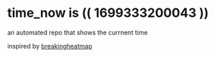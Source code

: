 # time_now is (( 1699333200043 ))

an automated repo that shows the currnent time

inspired by [breakingheatmap](https://github.com/breakingheatmap/breakingheatmap)